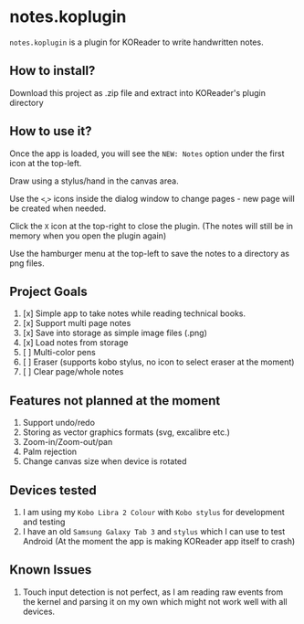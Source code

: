 # notes.koplugin

`notes.koplugin` is a plugin for KOReader to write handwritten notes.

## How to install?
Download this project as .zip file and extract into KOReader's plugin directory

## How to use it?
Once the app is loaded, you will see the `NEW: Notes` option under the first icon at the top-left. 

Draw using a stylus/hand in the canvas area.

Use the `<`,`>` icons inside the dialog window to change pages - new page will be created when needed.

Click the `X` icon at the top-right to close the plugin. (The notes will still be in memory when you open the plugin again)

Use the hamburger menu at the top-left to save the notes to a directory as png files.


## Project Goals
1. [x] Simple app to take notes while reading technical books.
2. [x] Support multi page notes 
3. [x] Save into storage as simple image files (.png)
4. [x] Load notes from storage
5. [ ] Multi-color pens
6. [ ] Eraser (supports kobo stylus, no icon to select eraser at the moment)
7. [ ] Clear page/whole notes

## Features not planned at the moment
1. Support undo/redo
2. Storing as vector graphics formats (svg, excalibre etc.)
3. Zoom-in/Zoom-out/pan
4. Palm rejection
5. Change canvas size when device is rotated

## Devices tested 
1. I am using my `Kobo Libra 2 Colour` with `Kobo stylus` for development and testing
2. I have an old `Samsung Galaxy Tab 3` and `stylus` which I can use to test Android (At the moment the app is making KOReader app itself to crash)

## Known Issues
1. Touch input detection is not perfect, as I am reading raw events from the kernel and parsing it on my own which might not work well with all devices.

